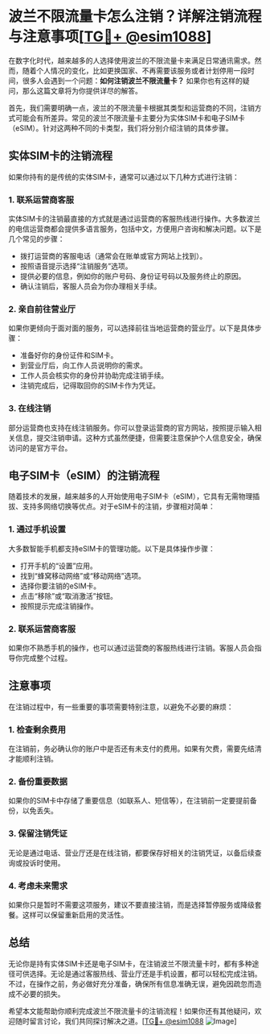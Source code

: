 # 波兰不限流量卡怎么注销？详解注销流程与注意事项[[TG💪+ @esim1088](https://t.me/s/esim1088)]

在数字化时代，越来越多的人选择使用波兰的不限流量卡来满足日常通讯需求。然而，随着个人情况的变化，比如更换国家、不再需要该服务或者计划停用一段时间，很多人会遇到一个问题：**如何注销波兰不限流量卡？** 如果你也有这样的疑问，那么这篇文章将为你提供详尽的解答。

首先，我们需要明确一点，波兰的不限流量卡根据其类型和运营商的不同，注销方式可能会有所差异。常见的波兰不限流量卡主要分为实体SIM卡和电子SIM卡（eSIM）。针对这两种不同的卡类型，我们将分别介绍注销的具体步骤。

## 实体SIM卡的注销流程

如果你持有的是传统的实体SIM卡，通常可以通过以下几种方式进行注销：

### 1. **联系运营商客服**
实体SIM卡的注销最直接的方式就是通过运营商的客服热线进行操作。大多数波兰的电信运营商都会提供多语言服务，包括中文，方便用户咨询和解决问题。以下是几个常见的步骤：
- 拨打运营商的客服电话（通常会在账单或官方网站上找到）。
- 按照语音提示选择“注销服务”选项。
- 提供必要的信息，例如你的账户号码、身份证号码以及服务终止的原因。
- 确认注销后，客服人员会为你办理相关手续。

### 2. **亲自前往营业厅**
如果你更倾向于面对面的服务，可以选择前往当地运营商的营业厅。以下是具体步骤：
- 准备好你的身份证件和SIM卡。
- 到营业厅后，向工作人员说明你的需求。
- 工作人员会核实你的身份并协助完成注销手续。
- 注销完成后，记得取回你的SIM卡作为凭证。

### 3. **在线注销**
部分运营商也支持在线注销服务。你可以登录运营商的官方网站，按照提示输入相关信息，提交注销申请。这种方式虽然便捷，但需要注意保护个人信息安全，确保访问的是官方平台。

## 电子SIM卡（eSIM）的注销流程

随着技术的发展，越来越多的人开始使用电子SIM卡（eSIM），它具有无需物理插拔、支持多网络切换等优点。对于eSIM卡的注销，步骤相对简单：

### 1. **通过手机设置**
大多数智能手机都支持eSIM卡的管理功能。以下是具体操作步骤：
- 打开手机的“设置”应用。
- 找到“蜂窝移动网络”或“移动网络”选项。
- 选择你要注销的eSIM卡。
- 点击“移除”或“取消激活”按钮。
- 按照提示完成注销操作。

### 2. **联系运营商客服**
如果你不熟悉手机的操作，也可以通过运营商的客服热线进行注销。客服人员会指导你完成整个过程。

## 注意事项

在注销过程中，有一些重要的事项需要特别注意，以避免不必要的麻烦：

### 1. **检查剩余费用**
在注销前，务必确认你的账户中是否还有未支付的费用。如果有欠费，需要先结清才能顺利注销。

### 2. **备份重要数据**
如果你的SIM卡中存储了重要信息（如联系人、短信等），在注销前一定要提前备份，以免丢失。

### 3. **保留注销凭证**
无论是通过电话、营业厅还是在线注销，都要保存好相关的注销凭证，以备后续查询或投诉时使用。

### 4. **考虑未来需求**
如果你只是暂时不需要这项服务，建议不要直接注销，而是选择暂停服务或降级套餐。这样可以保留重新启用的灵活性。

## 总结

无论你是持有实体SIM卡还是电子SIM卡，在注销波兰不限流量卡时，都有多种途径可供选择。无论是通过客服热线、营业厅还是手机设置，都可以轻松完成注销。不过，在操作之前，务必做好充分准备，确保所有信息准确无误，避免因疏忽而造成不必要的损失。

希望本文能帮助你顺利完成波兰不限流量卡的注销流程！如果你还有其他疑问，欢迎随时留言讨论，我们共同探讨解决之道。[[TG💪+ @esim1088](https://t.me/s/esim1088) ![Image](https://i.postimg.cc/4NQfJmqS/Snipaste-2025-05-13-00-14-12.png)]